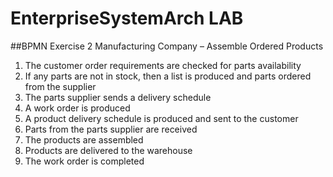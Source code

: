# EnterpriseSystemArch LAB
##BPMN Exercise 2
Manufacturing Company – Assemble Ordered Products 
1. The customer order requirements are checked for parts availability
2. If any parts are not in stock, then a list is produced and parts ordered from the supplier
3. The parts supplier sends a delivery schedule
4. A work order is produced
5. A product delivery schedule is produced and sent to the customer
6. Parts from the parts supplier are received
7. The products are assembled
8. Products are delivered to the warehouse
9. The work order is completed
